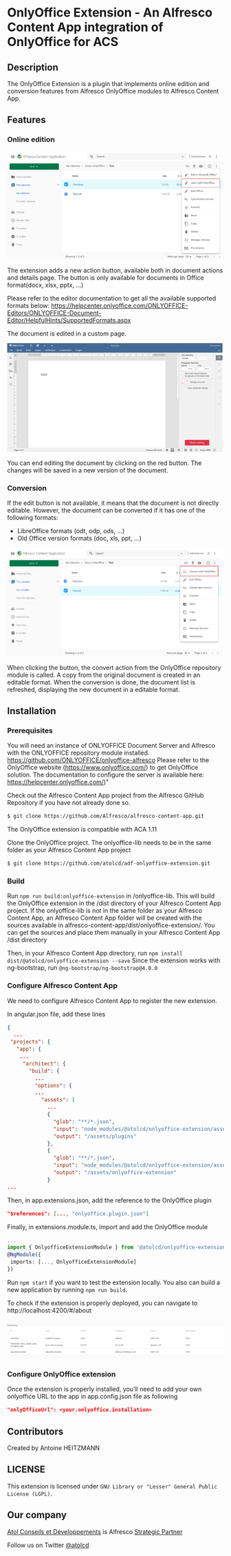 # OnlyOffice Extension - An Alfresco Content App integration of OnlyOffice for ACS

## Description

The OnlyOffice Extension is a plugin that implements online edition and conversion features from Alfresco OnlyOffice modules to Alfresco Content App.

## Features
### Online edition

![Online edition](/onlyoffice-lib/screenshots/OnlyOffice-01.png "Online edition")

The extension adds a new action button, available both in document actions and details page. The button is only available for documents in Office format(docx, xlsx, pptx, ...)

Please refer to the editor documentation to get all the available supported formats below: 
https://helpcenter.onlyoffice.com/ONLYOFFICE-Editors/ONLYOFFICE-Document-Editor/HelpfulHints/SupportedFormats.aspx

The document is edited in a custom page.

![Close edition](/onlyoffice-lib/screenshots/OnlyOffice-02.png "Close edition")

You can end editing the document by clicking on the red button. The changes will be saved in a new version of the document.

### Conversion

If the edit button is not available, it means that the document is not directly editable. However, the document can be converted if it has one of the following formats:

- LibreOffice formats (odt, odp, ods, ...)
- Old Office version formats (doc, xls, ppt, ...)

![Conversion](/onlyoffice-lib/screenshots/OnlyOffice-03.png "Conversion")

When clicking the button, the convert action from the OnlyOffice repository module is called. A copy from the original document is created in an editable format. When the conversion is done, the document list is refreshed, displaying the new document in a editable format.

## Installation

### Prerequisites

You will need an instance of ONLYOFFICE Document Server and Alfresco with the ONLYOFFICE repository module installed. https://github.com/ONLYOFFICE/onlyoffice-alfresco
Please refer to the OnlyOffice website (https://www.onlyoffice.com/) to get OnlyOffice solution. The documentation to configure the server is available here: https://helpcenter.onlyoffice.com/)"

Check out the Alfresco Content App project from the Alfresco GitHub Repository if you have not already done so.

```sh
$ git clone https://github.com/Alfresco/alfresco-content-app.git
```

The OnlyOffice extension is compatible with ACA 1.11

Clone the OnlyOffice project. The onlyoffice-lib needs to be in the same folder as your Alfresco Content App project

```sh
$ git clone https://github.com/atolcd/adf-onlyoffice-extension.git
```

### Build

Run `npm run build:onlyoffice-extension` in /onlyoffice-lib. This will build the OnlyOffice extension in the /dist directory of your Alfresco Content App project. If the onlyoffice-lib is not in the same folder as your Alfresco Content App, an Alfresco Content App folder will be created with the sources available in alfresco-content-app/dist/onlyoffice-extension/. You can get the sources and place them manually in your Alfresco Content App /dist directory

Then, in your Alfresco Content App directory, run `npm install dist/@atolcd/onlyoffice-extension --save`
Since the extension works with ng-bootstrap, run `@ng-bootstrap/ng-bootstrap@4.0.0`

### Configure Alfresco Content App

We need to configure Alfresco Content App to register the new extension.

In angular.json file, add these lines

```json
{
  ...
 "projects": {
   "app": {
    ...
     "architect": {
       "build": {
         ...
         "options": {
         ...
           "assets": [
             ...
             {
               "glob": "**/*.json",
               "input": "node_modules/@atolcd/onlyoffice-extension/assets",
               "output": "/assets/plugins"
             },
             {
               "glob": "**/*.json",
               "input": "node_modules/@atolcd/onlyoffice-extension/assets",
               "output": "/assets/onlyoffice-extension"
             }
...
```
Then, in app.extensions.json, add the reference to the OnlyOffice plugin

```json
"$references": [..., "onlyoffice.plugin.json"]
```

Finally, in extensions.module.ts, import and add the OnlyOffice module

```typescript
...
import { OnlyofficeExtensionModule } from '@atolcd/onlyoffice-extension';
@NgModule({
 imports: [..., OnlyofficeExtensionModule]
})
```

Run `npm start` if you want to test the extension locally. You also can build a new application by running `npm run build`.

To check if the extension is properly deployed, you can navigate to http://localhost:4200/#/about

![About page](/onlyoffice-lib/screenshots/OnlyOffice-04.png "About page")

### Configure OnlyOffice extension

Once the extension is properly installed, you’ll need to add your own onlyoffice URL to the app in app.config.json file as following

```json
"onlyOfficeUrl": <your.onlyoffice.installation>
```

## Contributors

Created by Antoine HEITZMANN

## LICENSE

This extension is licensed under `GNU Library or "Lesser" General Public License (LGPL)`.

## Our company

[Atol Conseils et Développements](http://www.atolcd.com) is Alfresco [Strategic Partner](http://www.alfresco.com/partners/atol)

Follow us on Twitter [@atolcd](https://twitter.com/atolcd)
